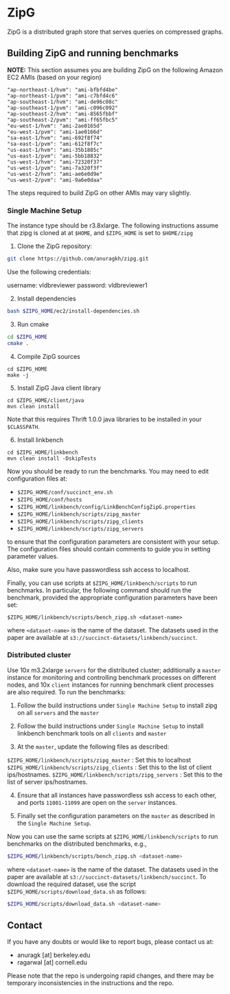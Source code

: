 # ZipG

ZipG is a distributed graph store that serves queries on compressed graphs.

## Building ZipG and running benchmarks

**NOTE:** This section assumes you are building ZipG on the following Amazon EC2 AMIs (based on your region)

```
"ap-northeast-1/hvm": "ami-bfbfd4be"
"ap-northeast-1/pvm": "ami-c7bfd4c6"
"ap-southeast-1/hvm": "ami-de96c08c"
"ap-southeast-1/pvm": "ami-c096c092"
"ap-southeast-2/hvm": "ami-8565fbbf"
"ap-southeast-2/pvm": "ami-ff65fbc5"
"eu-west-1/hvm": "ami-2ae0165d"
"eu-west-1/pvm": "ami-1ae0166d"
"sa-east-1/hvm": "ami-692f8f74"
"sa-east-1/pvm": "ami-612f8f7c"
"us-east-1/hvm": "ami-35b1885c"
"us-east-1/pvm": "ami-5bb18832"
"us-west-1/hvm": "ami-72320f37"
"us-west-1/pvm": "ami-7a320f3f"
"us-west-2/hvm": "ami-ae6e0d9e"
"us-west-2/pvm": "ami-9a6e0daa"
```

The steps required to build ZipG on other AMIs may vary slightly.

### Single Machine Setup

The instance type should be r3.8xlarge. The following instructions assume that zipg is cloned at at `$HOME`, and `$ZIPG_HOME` is set to `$HOME/zipg`

1. Clone the ZipG repository:

```bash
git clone https://github.com/anuragkh/zipg.git
```

Use the following credentials: 

username: vldbreviewer
password: vldbreviewer1

2. Install dependencies

```bash
bash $ZIPG_HOME/ec2/install-dependencies.sh
```

3. Run cmake

```bash
cd $ZIPG_HOME
cmake .
```

4. Compile ZipG sources

```
cd $ZIPG_HOME
make -j
```

5. Install ZipG Java client library

```
cd $ZIPG_HOME/client/java
mvn clean install
```

Note that this requires Thrift 1.0.0 java libraries to be installed in your `$CLASSPATH`.

6. Install linkbench

```
cd $ZIPG_HOME/linkbench
mvn clean install -DskipTests
```

Now you should be ready to run the benchmarks. You may need to edit configuration files at:

* `$ZIPG_HOME/conf/succinct_env.sh`
* `$ZIPG_HOME/conf/hosts`
* `$ZIPG_HOME/linkbench/config/LinkBenchConfigZipG.properties`
* `$ZIPG_HOME/linkbench/scripts/zipg_master`
* `$ZIPG_HOME/linkbench/scripts/zipg_clients`
* `$ZIPG_HOME/linkbench/scripts/zipg_servers`

to ensure that the configuration parameters are consistent with your setup. The configuration files should contain comments to guide you in setting parameter values.

Also, make sure you have passwordless ssh access to localhost.

Finally, you can use scripts at `$ZIPG_HOME/linkbench/scripts` to run benchmarks. In particular, the following command should run the benchmark, provided the appropriate configuration parameters have been set:

```
$ZIPG_HOME/linkbench/scripts/bench_zipg.sh <dataset-name>
```

where `<dataset-name>` is the name of the dataset. The datasets used in the paper are available at `s3://succinct-datasets/linkbench/succinct`.

### Distributed cluster

Use 10x m3.2xlarge `servers` for the distributed cluster; additionally a `master` instance for monitoring and controlling benchmark processes on different nodes, and 10x `client` instances for running benchmark client processes are also required. To run the benchmarks:

1. Follow the build instructions under `Single Machine Setup` to install zipg on all `servers` and the `master`

2. Follow the build instructions under `Single Machine Setup` to install linkbench benchmark tools on all `clients` and `master`

3. At the `master`, update the following files as described:

`$ZIPG_HOME/linkbench/scripts/zipg_master` : Set this to localhost
`$ZIPG_HOME/linkbench/scripts/zipg_clients` : Set this to the list of client ips/hostnames.
`$ZIPG_HOME/linkbench/scripts/zipg_servers` : Set this to the list of server ips/hostnames.

4. Ensure that all instances have passwordless ssh access to each other, and ports `11001-11099` are open on the `server` instances.

5. Finally set the configuration parameters on the `master` as described in the `Single Machine Setup`.

Now you can use the same scripts at `$ZIPG_HOME/linkbench/scripts` to run benchmarks on the distributed benchmarks, e.g.,

```bash
$ZIPG_HOME/linkbench/scripts/bench_zipg.sh <dataset-name>
```

where `<dataset-name>` is the name of the dataset. The datasets used in the paper are available at `s3://succinct-datasets/linkbench/succinct`. To download the required dataset, use the script `$ZIPG_HOME/scripts/download_data.sh` as follows:

```bash
$ZIPG_HOME/scripts/download_data.sh <dataset-name>
```

## Contact

If you have any doubts or would like to report bugs, please contact us at:

* anuragk [at] berkeley.edu
* ragarwal [at] cornell.edu

Please note that the repo is undergoing rapid changes, and there may be temporary inconsistencies in the instructions and the repo.